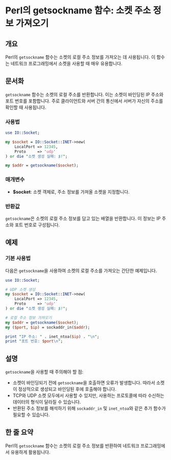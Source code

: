 <!--
Meta Description: # Perl의 getsockname 함수: 소켓 주소 정보 가져오기 ## 개요 Perl의 `getsockname` 함수는 소켓의 로컬 주소 정보를 가져오는 데 사용됩니다. 이 함수는 네트워크 프로그래밍에서 소켓을 사용할 때 매우 유용합니다. ## 문서화 `getsock...
Meta Keywords: getsockname, socket, 소켓의, 정보를, 함수는
-->

# Perl의 getsockname 함수: 소켓 주소 정보 가져오기

## 개요
Perl의 `getsockname` 함수는 소켓의 로컬 주소 정보를 가져오는 데 사용됩니다. 이 함수는 네트워크 프로그래밍에서 소켓을 사용할 때 매우 유용합니다.

## 문서화
`getsockname` 함수는 소켓의 로컬 주소를 반환합니다. 이는 소켓이 바인딩된 IP 주소와 포트 번호를 포함합니다. 주로 클라이언트와 서버 간의 통신에서 서버가 자신의 주소를 확인할 때 사용됩니다.

### 사용법
```perl
use IO::Socket;

my $socket = IO::Socket::INET->new(
    LocalPort => 12345,
    Proto     => 'udp'
) or die "소켓 생성 실패: $!";

my $addr = getsockname($socket);
```

### 매개변수
- **$socket**: 소켓 객체로, 주소 정보를 가져올 소켓을 지정합니다.

### 반환값
`getsockname`은 소켓의 로컬 주소 정보를 담고 있는 배열을 반환합니다. 이 정보는 IP 주소와 포트 번호로 구성됩니다.

## 예제
### 기본 사용법
다음은 `getsockname`을 사용하여 소켓의 로컬 주소를 가져오는 간단한 예제입니다.

```perl
use IO::Socket;

# UDP 소켓 생성
my $socket = IO::Socket::INET->new(
    LocalPort => 12345,
    Proto     => 'udp'
) or die "소켓 생성 실패: $!";

# 로컬 주소 정보 가져오기
my $addr = getsockname($socket);
my ($port, $ip) = sockaddr_in($addr);

print "IP 주소: " . inet_ntoa($ip) . "\n";
print "포트 번호: $port\n";
```

## 설명
`getsockname`을 사용할 때 주의해야 할 점:
- 소켓이 바인딩되기 전에 `getsockname`을 호출하면 오류가 발생합니다. 따라서 소켓이 정상적으로 생성되고 바인딩된 후에 호출해야 합니다.
- TCP와 UDP 소켓 모두에서 사용할 수 있지만, 사용하는 프로토콜에 따라 수신하는 데이터의 형식이 달라질 수 있습니다.
- 반환된 주소 정보를 해석하기 위해 `sockaddr_in` 및 `inet_ntoa`와 같은 추가 함수가 필요할 수 있습니다.

## 한 줄 요약
Perl의 `getsockname` 함수는 소켓의 로컬 주소 정보를 반환하여 네트워크 프로그래밍에서 유용하게 활용됩니다.